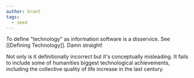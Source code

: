 ```yaml
---
author: Grant
tags:
  - seed
---
```

To define "technology" as information software is a disservice. See [[Defining Technology]]. Damn straight!

Not only is it definitionally incorrect but it's conceptually misleading. It fails to include some of humanities biggest technological achievements, including the collective quality of life increase in the last century.

